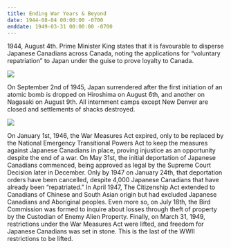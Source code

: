 ```yaml
---
title: Ending War Years & Beyond
date: 1944-08-04 00:00:00 -0700
enddate: 1949-03-31 00:00:00 -0700
---
```


1944, August 4th. Prime Minister King states that it is favourable to disperse Japanese Canadians across Canada, noting the applications for “voluntary repatriation” to Japan under the guise to prove loyalty to Canada.

![](https://upload.wikimedia.org/wikipedia/commons/thumb/5/54/Atomic_bombing_of_Japan.jpg/450px-Atomic_bombing_of_Japan.jpg)

On September 2nd of 1945, Japan surrendered after the first initiation of an atomic bomb is dropped on Hiroshima on August 6th, and another on Nagasaki on August 9th. All internment camps except New Denver are closed and settlements of shacks destroyed.

![](https://japanesecanadianhistory.net/wp-content/uploads/2017/10/repatriation-350x120.jpg)

On January 1st, 1946, the War Measures Act expired, only to be replaced by the National Emergency Transitional Powers Act to keep the measures against Japanese Canadians in place, proving injustice as an opportunity despite the end of a war.
On May 31st, the initial deportation of Japanese Canadians commenced, being approved as legal by the Supreme Court Decision later in December. Only by 1947 on January 24th, that deportation orders have been cancelled, despite 4,000 Japanese Canadians that have already been “repatriated.”
In April 1947, The Citizenship Act extended to Canadians of Chinese and South Asian origin but had excluded Japanese Canadians and Aboriginal peoples. Even more so, on July 18th, the Bird Commission was formed to inquire about losses through theft of property by the Custodian of Enemy Alien Property.
Finally, on March 31, 1949, restrictions under the War Measures Act were lifted, and freedom for Japanese Canadians was set in stone. This is the last of the WWII restrictions to be lifted.

